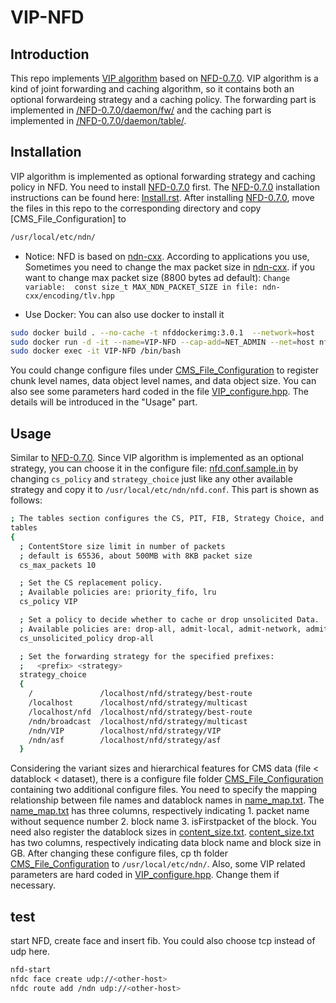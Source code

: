 # VIP-NFD
## Introduction 
This repo implements [VIP algorithm](https://dl.acm.org/doi/abs/10.1145/2660129.2660151?casa_token=0kABuDRdS8sAAAAA:qPlzF3Rg9s8yRwQpoqU3Nbggr-7_gAwqoG2fFuKSAPsjypPwL-ETqg-hL0-zaV2LaiDzggSR1xFi-A
) based on [NFD-0.7.0](https://github.com/named-data/NFD/tree/NFD-0.7.0). VIP algorithm is a kind of joint forwarding and caching algorithm, so it contains both an optional forwardeing strategy and a caching policy. The forwarding part is implemented in [/NFD-0.7.0/daemon/fw/](https://github.com/neu-yehlab/VIP-NFD/tree/master/NFD-NFD-0.7.0/daemon/fw) and the caching part is implemented in [/NFD-0.7.0/daemon/table/](https://github.com/neu-yehlab/VIP-NFD/tree/master/nfd-0.7.0/daemon/table). 

## Installation
VIP algorithm is implemented as optional forwarding strategy and caching policy in NFD. You need to install [NFD-0.7.0](https://github.com/named-data/NFD/tree/NFD-0.7.0) first.
The [NFD-0.7.0](https://github.com/named-data/NFD/tree/NFD-0.7.0) installation instructions can be found here: [Install.rst](https://github.com/named-data/NFD/blob/NFD-0.7.0/docs/INSTALL.rst).
After installing [NFD-0.7.0](https://github.com/named-data/NFD/tree/NFD-0.7.0), move the files in this repo to the corresponding directory and copy [CMS_File_Configuration] to 
```bash
/usr/local/etc/ndn/
```
* Notice: 
NFD is based on [ndn-cxx](https://github.com/named-data/ndn-cxx).
According to applications you use, Sometimes you need to change the max packet size in [ndn-cxx](https://github.com/named-data/ndn-cxx). if you want to change max packet size (8800 bytes ad default): `Change variable:  const size_t MAX_NDN_PACKET_SIZE in file: ndn-cxx/encoding/tlv.hpp`

* Use Docker:
You can also use docker to install it
```bash
sudo docker build . --no-cache -t nfddockerimg:3.0.1  --network=host
sudo docker run -d -it --name=VIP-NFD --cap-add=NET_ADMIN --net=host nfddockerimg:3.0.1
sudo docker exec -it VIP-NFD /bin/bash
```
You could change configure files under [CMS_File_Configuration](https://github.com/neu-yehlab/VIP-NFD/tree/master/nfd-0.7.0/daemon/fw/CMS_File_Configuration) to register chunk level names, data object level names, and data object size. You can also see some parameters hard coded in the file [VIP_configure.hpp](https://github.com/neu-yehlab/VIP-NFD/blob/master/nfd-0.7.0/daemon/fw/VIP_configure.hpp). The details will be introduced in the "Usage" part.

## Usage
Similar to [NFD-0.7.0](https://github.com/named-data/NFD/tree/NFD-0.7.0). Since VIP algorithm is implemented as an optional strategy, you can choose it in the configure file: [nfd.conf.sample.in](https://github.com/neu-yehlab/VIP-NFD/blob/master/nfd-0.7.0/nfd.conf.sample.in) by changing `cs_policy` and `strategy_choice` just like any other available strategy and copy it to `/usr/local/etc/ndn/nfd.conf`. This part is shown as follows:  
```bash
; The tables section configures the CS, PIT, FIB, Strategy Choice, and Measurements
tables
{
  ; ContentStore size limit in number of packets
  ; default is 65536, about 500MB with 8KB packet size
  cs_max_packets 10

  ; Set the CS replacement policy.
  ; Available policies are: priority_fifo, lru
  cs_policy VIP

  ; Set a policy to decide whether to cache or drop unsolicited Data.
  ; Available policies are: drop-all, admit-local, admit-network, admit-all
  cs_unsolicited_policy drop-all

  ; Set the forwarding strategy for the specified prefixes:
  ;   <prefix> <strategy>
  strategy_choice
  {
    /               /localhost/nfd/strategy/best-route
    /localhost      /localhost/nfd/strategy/multicast
    /localhost/nfd  /localhost/nfd/strategy/best-route
    /ndn/broadcast  /localhost/nfd/strategy/multicast
    /ndn/VIP        /localhost/nfd/strategy/VIP
    /ndn/asf        /localhost/nfd/strategy/asf
  }
```
Considering the variant sizes and hierarchical features for CMS data (file < datablock < dataset), there is a configure file folder [CMS_File_Configuration](https://github.com/neu-yehlab/VIP-NFD/tree/master/nfd-0.7.0/daemon/fw/CMS_File_Configuration) containing two additional configure files. You need to specify the mapping relationship between file names and datablock names in [name_map.txt](https://github.com/neu-yehlab/VIP-NFD/blob/master/nfd-0.7.0/daemon/fw/CMS_File_Configuration/name_map.txt). The [name_map.txt](https://github.com/neu-yehlab/VIP-NFD/blob/master/nfd-0.7.0/daemon/fw/CMS_File_Configuration/name_map.txt) has three columns, respectively indicating 1. packet name without sequence number 2. block name 3. isFirstpacket of the block. You need also register the datablock sizes in [content_size.txt](https://github.com/neu-yehlab/VIP-NFD/blob/master/nfd-0.7.0/daemon/fw/CMS_File_Configuration/content_size.txt). [content_size.txt](https://github.com/neu-yehlab/VIP-NFD/blob/master/nfd-0.7.0/daemon/fw/CMS_File_Configuration/content_size.txt) has two columns, respectively indicating data block name and block size in GB. After changing these configure files, cp th folder [CMS_File_Configuration](https://github.com/neu-yehlab/VIP-NFD/tree/master/nfd-0.7.0/daemon/fw/CMS_File_Configuration) to  `/usr/local/etc/ndn/`. Also, some VIP related parameters are hard coded in [VIP_configure.hpp](https://github.com/neu-yehlab/VIP-NFD/blob/master/nfd-0.7.0/daemon/fw/VIP_configure.hpp). Change them if necessary.

## test
start NFD, create face and insert fib. You could also choose tcp instead of udp here. 
``` bash
nfd-start
nfdc face create udp://<other-host>
nfdc route add /ndn udp://<other-host>
```

